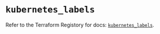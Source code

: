 # `kubernetes_labels`

Refer to the Terraform Registory for docs: [`kubernetes_labels`](https://registry.terraform.io/providers/hashicorp/kubernetes/2.21.1/docs/resources/labels).
